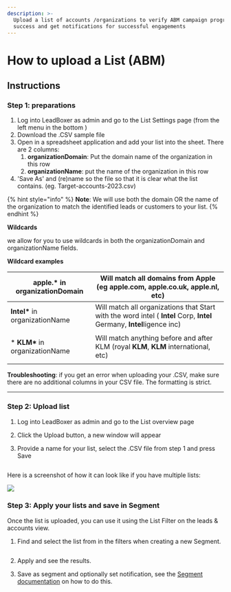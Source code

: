 ```yaml
---
description: >-
  Upload a list of accounts /organizations to verify ABM campaign progress or
  success and get notifications for successful engagements
---
```


# How to upload a List (ABM)

## Instructions

### **Step 1: preparations**

1. Log into LeadBoxer as admin and go to the List Settings page (from the left menu in the bottom )
2. Download the .CSV sample file
3. Open in a spreadsheet application and add your list into the sheet. There are 2 columns:
   1. **organizationDomain**: Put the domain name of the organization in this row&#x20;
   2. **organizationName**: put the name of the organization in this row
4. 'Save As' and (re)name so the file so that it is clear what the list contains. (eg. Target-accounts-2023.csv)

{% hint style="info" %}
**Note**: We will use both the domain OR the name of the organization to match the identified leads or customers to your list.
{% endhint %}

**Wildcards**

we allow for you to use wildcards in both the organizationDomain and organizationName fields.

**Wildcard examples**

| **apple.\*** in organizationDomain                     | Will match all domains from Apple (eg **apple**.com, **apple**.co.uk, **apple**.nl, etc)                               |
| ------------------------------------------------------ | ---------------------------------------------------------------------------------------------------------------------- |
| **Intel\*** in organizationName                        | Will match all organizations that Start with the word intel ( **Intel** Corp, **Intel** Germany, **Intel**ligence inc) |
| <p>* <strong>KLM*</strong> in organizationName<br></p> | Will match anything before and after KLM (royal **KLM**, **KLM** international, etc)                                   |

**Troubleshooting**: if you get an error when uploading your .CSV, make sure there are no additional columns in your CSV file. The formatting is strict.

***

### **Step 2: Upload list**

1. Log into LeadBoxer as admin and go to the List overview page
2. Click the Upload button, a new window will appear
3.  Provide a name for your list, select the .CSV file from step 1 and press Save

    <div align="left">

    <figure><img src="https://d33v4339jhl8k0.cloudfront.net/docs/assets/565e1cb7c697915b26a5c214/images/6203c2ac68cd260cc2d394a8/file-6EoYoBqchI.png" alt=""><figcaption></figcaption></figure>

    </div>

Here is a screenshot of how it can look like if you have multiple lists:

![](https://d33v4339jhl8k0.cloudfront.net/docs/assets/565e1cb7c697915b26a5c214/images/6203c4ac68cd260cc2d394b1/file-swgaATHlK0.png)



### **Step 3: Apply your lists and save in Segment**

Once the list is uploaded, you can use it using the List Filter on the leads & accounts view.

1.  Find and select the list from in the filters when creating a new Segment.

    <div align="left">

    <figure><img src="https://d33v4339jhl8k0.cloudfront.net/docs/assets/565e1cb7c697915b26a5c214/images/6203c3eb025ca67522c795b7/file-D5R7EfJ7RA.png" alt=""><figcaption></figcaption></figure>

    </div>
2. Apply and see the results.
3. Save as segment and optionally set notification, see the [Segment documentation](../fundamentals/elements/segments.md) on how to do this.
